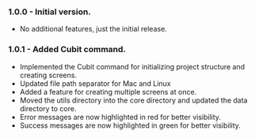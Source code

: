 ### 1.0.0 - Initial version.

- No additional features, just the initial release.

### 1.0.1 - Added Cubit command.

- Implemented the Cubit command for initializing project structure and creating screens.
- Updated file path separator for Mac and Linux
- Added a feature for creating multiple screens at once.
- Moved the utils directory into the core directory and updated the data directory to core.
- Error messages are now highlighted in red for better visibility.
- Success messages are now highlighted in green for better visibility.
